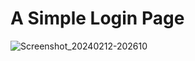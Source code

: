 # A Simple Login Page

![Screenshot_20240212-202610](https://github.com/MayarTSABET/A-Simple-login-Page/assets/127050347/e9796655-2d19-4569-90b8-bdc83bca28f9)
